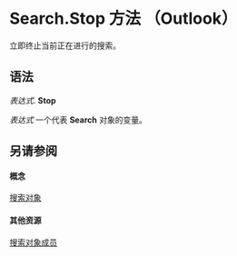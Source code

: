
# Search.Stop 方法 （Outlook）

立即终止当前正在进行的搜索。


## 语法

 _表达式_. **Stop**

 _表达式_ 一个代表 **Search** 对象的变量。


## 另请参阅


#### 概念


[搜索对象](226a5d49-3caf-90dd-725c-265404d1939f.md)
#### 其他资源


[搜索对象成员](543773b8-9f38-8d3e-2279-8f2a581ccd18.md)